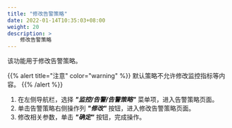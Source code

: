 ```yaml
---
title: "修改告警策略"
date: 2022-01-14T10:35:03+08:00
weight: 20
description: >
    修改告警策略
---
```


该功能用于修改告警策略。

{{% alert title="注意" color="warning" %}}
默认策略不允许修改监控指标等内容。
{{% /alert %}}

1. 在左侧导航栏，选择 **_"监控/告警/告警策略"_** 菜单项，进入告警策略页面。
2. 单击告警策略右侧操作列 **_"修改"_** 按钮，进入修改告警策略页面。
2. 修改相关参数，单击 **_"确定"_** 按钮，完成操作。
